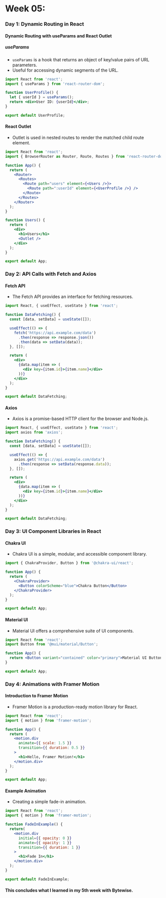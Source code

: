# Week 05:

### Day 1: Dynamic Routing in React

#### Dynamic Routing with useParams and React Outlet

##### useParams
- `useParams` is a hook that returns an object of key/value pairs of URL parameters.
- Useful for accessing dynamic segments of the URL.

```jsx
import React from 'react';
import { useParams } from 'react-router-dom';

function UserProfile() {
  let { userId } = useParams();
  return <div>User ID: {userId}</div>;
}

export default UserProfile;
```
#### React Outlet
- Outlet is used in nested routes to render the matched child route element.
```jsx
import React from 'react';
import { BrowserRouter as Router, Route, Routes } from 'react-router-dom';

function App() {
  return (
    <Router>
      <Routes>
        <Route path="users" element={<Users />}>
          <Route path=":userId" element={<UserProfile />} />
        </Route>
      </Routes>
    </Router>
  );
}

function Users() {
  return (
    <div>
      <h1>Users</h1>
      <Outlet />
    </div>
  );
}

export default App;
```
### Day 2: API Calls with Fetch and Axios
#### Fetch API
- The Fetch API provides an interface for fetching resources.
```jsx
import React, { useEffect, useState } from 'react';

function DataFetching() {
  const [data, setData] = useState([]);

  useEffect(() => {
    fetch('https://api.example.com/data')
      .then(response => response.json())
      .then(data => setData(data));
  }, []);

  return (
    <div>
      {data.map(item => (
        <div key={item.id}>{item.name}</div>
      ))}
    </div>
  );
}

export default DataFetching;
```
#### Axios
- Axios is a promise-based HTTP client for the browser and Node.js.
```jsx
import React, { useEffect, useState } from 'react';
import axios from 'axios';

function DataFetching() {
  const [data, setData] = useState([]);

  useEffect(() => {
    axios.get('https://api.example.com/data')
      .then(response => setData(response.data));
  }, []);

  return (
    <div>
      {data.map(item => (
        <div key={item.id}>{item.name}</div>
      ))}
    </div>
  );
}

export default DataFetching;
```
### Day 3: UI Component Libraries in React
#### Chakra UI
- Chakra UI is a simple, modular, and accessible component library.
```jsx
import { ChakraProvider, Button } from '@chakra-ui/react';

function App() {
  return (
    <ChakraProvider>
      <Button colorScheme="blue">Chakra Button</Button>
    </ChakraProvider>
  );
}

export default App;
```
#### Material UI
- Material UI offers a comprehensive suite of UI components.
```jsx
import React from 'react';
import Button from '@mui/material/Button';

function App() {
  return <Button variant="contained" color="primary">Material UI Button</Button>;
}

export default App;
```

### Day 4: Animations with Framer Motion
#### Introduction to Framer Motion
- Framer Motion is a production-ready motion library for React.
```jsx
import React from 'react';
import { motion } from 'framer-motion';

function App() {
  return (
    <motion.div
      animate={{ scale: 1.5 }}
      transition={{ duration: 0.5 }}
    >
      <h1>Hello, Framer Motion!</h1>
    </motion.div>
  );
}

export default App;
```
#### Example Animation
- Creating a simple fade-in animation.
```jsx
import React from 'react';
import { motion } from 'framer-motion';

function FadeInExample() {
  return(
    <motion.div
      initial={{ opacity: 0 }}
      animate={{ opacity: 1 }}
      transition={{ duration: 1 }}
    >
      <h1>Fade In</h1>
    </motion.div>
  );
}

export default FadeInExample;
```
#### This concludes what I learned in my 5th week with Bytewise.


